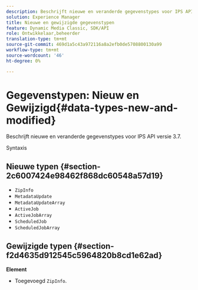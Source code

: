 ```yaml
---
description: Beschrijft nieuwe en veranderde gegevenstypes voor IPS API versie 3.7.
solution: Experience Manager
title: Nieuwe en gewijzigde gegevenstypen
feature: Dynamic Media Classic, SDK/API
role: Ontwikkelaar,beheerder
translation-type: tm+mt
source-git-commit: 469d1a5c43a972116a8a2efb0de5708800130a99
workflow-type: tm+mt
source-wordcount: '46'
ht-degree: 0%

---
```



# Gegevenstypen: Nieuw en Gewijzigd{#data-types-new-and-modified}

Beschrijft nieuwe en veranderde gegevenstypes voor IPS API versie 3.7.

Syntaxis

## Nieuwe typen {#section-2c6007424e98462f868dc60548a57d19}

* `ZipInfo`
* `MetadataUpdate`
* `MetadataUpdateArray`
* `ActiveJob`
* `ActiveJobArray`
* `ScheduledJob`
* `ScheduledJobArray`

## Gewijzigde typen {#section-f2d4635d912545c5964820b8cd1e62ad}

**Element**

* Toegevoegd `ZipInfo`.

